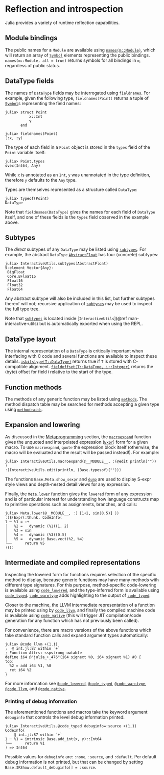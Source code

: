 # Reflection and introspection

Julia provides a variety of runtime reflection capabilities.

## Module bindings

The public names for a `Module` are available using [`names(m::Module)`](@ref), which will return
an array of [`Symbol`](@ref) elements representing the public bindings. `names(m::Module, all = true)`
returns symbols for all bindings in `m`, regardless of public status.

## DataType fields

The names of `DataType` fields may be interrogated using [`fieldnames`](@ref). For example,
given the following type, `fieldnames(Point)` returns a tuple of [`Symbol`](@ref)s representing
the field names:

```jldoctest struct_point
julia> struct Point
           x::Int
           y
       end

julia> fieldnames(Point)
(:x, :y)
```

The type of each field in a `Point` object is stored in the `types` field of the `Point` variable
itself:

```jldoctest struct_point
julia> Point.types
svec(Int64, Any)
```

While `x` is annotated as an `Int`, `y` was unannotated in the type definition, therefore `y`
defaults to the `Any` type.

Types are themselves represented as a structure called `DataType`:

```jldoctest struct_point
julia> typeof(Point)
DataType
```

Note that `fieldnames(DataType)` gives the names for each field of `DataType` itself, and one
of these fields is the `types` field observed in the example above.

## Subtypes

The *direct* subtypes of any `DataType` may be listed using [`subtypes`](@ref). For example,
the abstract `DataType` [`AbstractFloat`](@ref) has four (concrete) subtypes:

```jldoctest; setup = :(using InteractiveUtils)
julia> InteractiveUtils.subtypes(AbstractFloat)
5-element Vector{Any}:
 BigFloat
 Core.BFloat16
 Float16
 Float32
 Float64
```

Any abstract subtype will also be included in this list, but further subtypes thereof will not;
recursive application of [`subtypes`](@ref) may be used to inspect the full type tree.

Note that [`subtypes`](@ref) is located inside [`InteractiveUtils`](@ref man-interactive-utils) but
is automatically exported when using the REPL.

## DataType layout

The internal representation of a `DataType` is critically important when interfacing with C code
and several functions are available to inspect these details. [`isbitstype(T::DataType)`](@ref) returns
true if `T` is stored with C-compatible alignment. [`fieldoffset(T::DataType, i::Integer)`](@ref)
returns the (byte) offset for field *i* relative to the start of the type.

## Function methods

The methods of any generic function may be listed using [`methods`](@ref). The method dispatch
table may be searched for methods accepting a given type using [`methodswith`](@ref).

## Expansion and lowering

As discussed in the [Metaprogramming](@ref) section, the [`macroexpand`](@ref) function gives
the unquoted and interpolated expression ([`Expr`](@ref)) form for a given macro. To use `macroexpand`,
`quote` the expression block itself (otherwise, the macro will be evaluated and the result will
be passed instead!). For example:

```jldoctest; setup = :(using InteractiveUtils)
julia> InteractiveUtils.macroexpand(@__MODULE__, :(@edit println("")) )
:(InteractiveUtils.edit(println, (Base.typesof)("")))
```

The functions `Base.Meta.show_sexpr` and [`dump`](@ref) are used to display S-expr style views
and depth-nested detail views for any expression.

Finally, the [`Meta.lower`](@ref) function gives the `lowered` form of any expression and is of
particular interest for understanding how language constructs map to primitive operations such
as assignments, branches, and calls:

```jldoctest; setup = (using Base: +, sin)
julia> Meta.lower(@__MODULE__, :( [1+2, sin(0.5)] ))
:($(Expr(:thunk, CodeInfo(
1 ─ %1 = :+
│   %2 =   dynamic (%1)(1, 2)
│   %3 = sin
│   %4 =   dynamic (%3)(0.5)
│   %5 =   dynamic Base.vect(%2, %4)
└──      return %5
))))
```

## Intermediate and compiled representations

Inspecting the lowered form for functions requires selection of the specific method to display,
because generic functions may have many methods with different type signatures. For this purpose,
method-specific code-lowering is available using [`code_lowered`](@ref),
and the type-inferred form is available using [`code_typed`](@ref).
[`code_warntype`](@ref) adds highlighting to the output of [`code_typed`](@ref).

Closer to the machine, the LLVM intermediate representation of a function may be printed using
by [`code_llvm`](@ref), and finally the compiled machine code is available
using [`code_native`](@ref) (this will trigger JIT compilation/code
generation for any function which has not previously been called).

For convenience, there are macro versions of the above functions which take standard function
calls and expand argument types automatically:

```julia-repl
julia> @code_llvm +(1,1)
;  @ int.jl:87 within `+`
; Function Attrs: sspstrong uwtable
define i64 @"julia_+_476"(i64 signext %0, i64 signext %1) #0 {
top:
  %2 = add i64 %1, %0
  ret i64 %2
}
```

For more information see [`@code_lowered`](@ref), [`@code_typed`](@ref), [`@code_warntype`](@ref),
[`@code_llvm`](@ref), and [`@code_native`](@ref).

### Printing of debug information

The aforementioned functions and macros take the keyword argument `debuginfo` that controls the level
debug information printed.

```jldoctest; setup = :(using InteractiveUtils), filter = r"int.jl:\d+"
julia> InteractiveUtils.@code_typed debuginfo=:source +(1,1)
CodeInfo(
    @ int.jl:87 within `+`
1 ─ %1 = intrinsic Base.add_int(x, y)::Int64
└──      return %1
) => Int64
```

Possible values for `debuginfo` are: `:none`, `:source`, and `:default`.
Per default debug information is not printed, but that can be changed
by setting `Base.IRShow.default_debuginfo[] = :source`.
